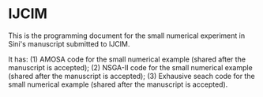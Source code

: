 # IJCIM

This is the programming document for the small numerical experiment in Sini's manuscript submitted to IJCIM.

It has: 
       (1) AMOSA code for the small numerical example (shared after the manuscript is accepted);
       (2) NSGA-II code for the small numerical example (shared after the manuscript is accepted);
       (3) Exhausive seach code for the small numerical example (shared after the manuscript is accepted).
